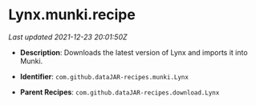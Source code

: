 # Lynx.munki.recipe

_Last updated 2021-12-23 20:01:50Z_

- **Description**: Downloads the latest version of Lynx and imports it into Munki.

- **Identifier**: `com.github.dataJAR-recipes.munki.Lynx`

- **Parent Recipes**: `com.github.dataJAR-recipes.download.Lynx`
